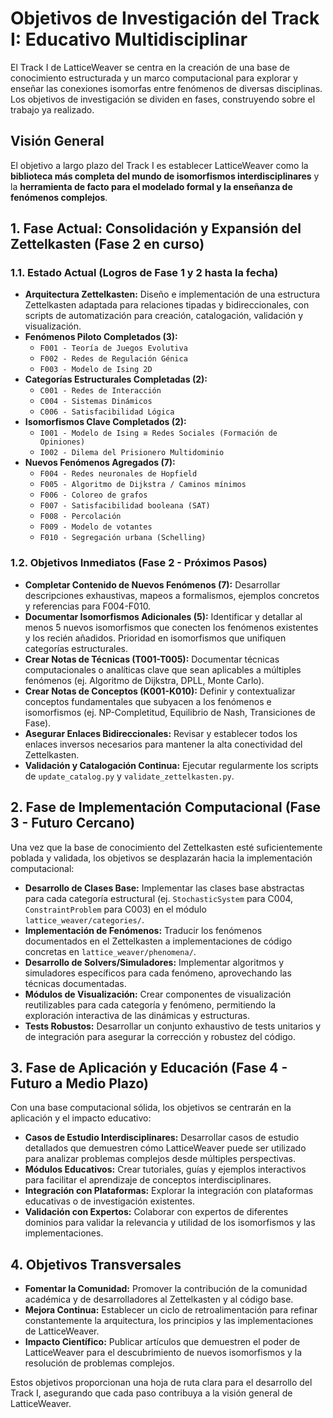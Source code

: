 # Objetivos de Investigación del Track I: Educativo Multidisciplinar

El Track I de LatticeWeaver se centra en la creación de una base de conocimiento estructurada y un marco computacional para explorar y enseñar las conexiones isomorfas entre fenómenos de diversas disciplinas. Los objetivos de investigación se dividen en fases, construyendo sobre el trabajo ya realizado.

## Visión General

El objetivo a largo plazo del Track I es establecer LatticeWeaver como la **biblioteca más completa del mundo de isomorfismos interdisciplinares** y la **herramienta de facto para el modelado formal y la enseñanza de fenómenos complejos**.

## 1. Fase Actual: Consolidación y Expansión del Zettelkasten (Fase 2 en curso)

### 1.1. Estado Actual (Logros de Fase 1 y 2 hasta la fecha)

-   **Arquitectura Zettelkasten:** Diseño e implementación de una estructura Zettelkasten adaptada para relaciones tipadas y bidireccionales, con scripts de automatización para creación, catalogación, validación y visualización.
-   **Fenómenos Piloto Completados (3):**
    -   `F001 - Teoría de Juegos Evolutiva`
    -   `F002 - Redes de Regulación Génica`
    -   `F003 - Modelo de Ising 2D`
-   **Categorías Estructurales Completadas (2):**
    -   `C001 - Redes de Interacción`
    -   `C004 - Sistemas Dinámicos`
    -   `C006 - Satisfacibilidad Lógica`
-   **Isomorfismos Clave Completados (2):**
    -   `I001 - Modelo de Ising ≅ Redes Sociales (Formación de Opiniones)`
    -   `I002 - Dilema del Prisionero Multidominio`
-   **Nuevos Fenómenos Agregados (7):**
    -   `F004 - Redes neuronales de Hopfield`
    -   `F005 - Algoritmo de Dijkstra / Caminos mínimos`
    -   `F006 - Coloreo de grafos`
    -   `F007 - Satisfacibilidad booleana (SAT)`
    -   `F008 - Percolación`
    -   `F009 - Modelo de votantes`
    -   `F010 - Segregación urbana (Schelling)`

### 1.2. Objetivos Inmediatos (Fase 2 - Próximos Pasos)

-   **Completar Contenido de Nuevos Fenómenos (7):** Desarrollar descripciones exhaustivas, mapeos a formalismos, ejemplos concretos y referencias para F004-F010.
-   **Documentar Isomorfismos Adicionales (5):** Identificar y detallar al menos 5 nuevos isomorfismos que conecten los fenómenos existentes y los recién añadidos. Prioridad en isomorfismos que unifiquen categorías estructurales.
-   **Crear Notas de Técnicas (T001-T005):** Documentar técnicas computacionales o analíticas clave que sean aplicables a múltiples fenómenos (ej. Algoritmo de Dijkstra, DPLL, Monte Carlo).
-   **Crear Notas de Conceptos (K001-K010):** Definir y contextualizar conceptos fundamentales que subyacen a los fenómenos e isomorfismos (ej. NP-Completitud, Equilibrio de Nash, Transiciones de Fase).
-   **Asegurar Enlaces Bidireccionales:** Revisar y establecer todos los enlaces inversos necesarios para mantener la alta conectividad del Zettelkasten.
-   **Validación y Catalogación Continua:** Ejecutar regularmente los scripts de `update_catalog.py` y `validate_zettelkasten.py`.

## 2. Fase de Implementación Computacional (Fase 3 - Futuro Cercano)

Una vez que la base de conocimiento del Zettelkasten esté suficientemente poblada y validada, los objetivos se desplazarán hacia la implementación computacional:

-   **Desarrollo de Clases Base:** Implementar las clases base abstractas para cada categoría estructural (ej. `StochasticSystem` para C004, `ConstraintProblem` para C003) en el módulo `lattice_weaver/categories/`.
-   **Implementación de Fenómenos:** Traducir los fenómenos documentados en el Zettelkasten a implementaciones de código concretas en `lattice_weaver/phenomena/`.
-   **Desarrollo de Solvers/Simuladores:** Implementar algoritmos y simuladores específicos para cada fenómeno, aprovechando las técnicas documentadas.
-   **Módulos de Visualización:** Crear componentes de visualización reutilizables para cada categoría y fenómeno, permitiendo la exploración interactiva de las dinámicas y estructuras.
-   **Tests Robustos:** Desarrollar un conjunto exhaustivo de tests unitarios y de integración para asegurar la corrección y robustez del código.

## 3. Fase de Aplicación y Educación (Fase 4 - Futuro a Medio Plazo)

Con una base computacional sólida, los objetivos se centrarán en la aplicación y el impacto educativo:

-   **Casos de Estudio Interdisciplinares:** Desarrollar casos de estudio detallados que demuestren cómo LatticeWeaver puede ser utilizado para analizar problemas complejos desde múltiples perspectivas.
-   **Módulos Educativos:** Crear tutoriales, guías y ejemplos interactivos para facilitar el aprendizaje de conceptos interdisciplinares.
-   **Integración con Plataformas:** Explorar la integración con plataformas educativas o de investigación existentes.
-   **Validación con Expertos:** Colaborar con expertos de diferentes dominios para validar la relevancia y utilidad de los isomorfismos y las implementaciones.

## 4. Objetivos Transversales

-   **Fomentar la Comunidad:** Promover la contribución de la comunidad académica y de desarrolladores al Zettelkasten y al código base.
-   **Mejora Continua:** Establecer un ciclo de retroalimentación para refinar constantemente la arquitectura, los principios y las implementaciones de LatticeWeaver.
-   **Impacto Científico:** Publicar artículos que demuestren el poder de LatticeWeaver para el descubrimiento de nuevos isomorfismos y la resolución de problemas complejos.

Estos objetivos proporcionan una hoja de ruta clara para el desarrollo del Track I, asegurando que cada paso contribuya a la visión general de LatticeWeaver.
